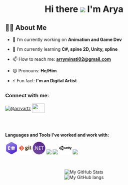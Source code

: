 <h1 align="center"> Hi there <img src="https://raw.githubusercontent.com/MartinHeinz/MartinHeinz/master/wave.gif" height="30px"> I'm Arya </h1>


   ## 🙋‍♂️ About Me
- 🔭 I’m currently working on **Animation and Game Dev**
- 🌱 I’m currently learning **C#, spine 2D, Unity, spline**

- 📫 How to reach me: **arryminati02@gmail.com**
- 😄 Pronouns: **He/Him**
- ⚡ Fun fact: **I'm an Digital Artist**


### Connect with me:
<p align="left">
<a href="https://twitter.com/arryartz" target="blank"><img align="center" src="https://raw.githubusercontent.com/rahuldkjain/github-profile-readme-generator/master/src/images/icons/Social/twitter.svg" alt="@arryartz" height="30" width="40" /></a>
<a href="https://discord.com/users/458326067741065217" target="blank"><img align="center" src="https://raw.githubusercontent.com/rahuldkjain/github-profile-readme-generator/master/src/images/icons/Social/discord.svg"  height="30" width="40" /></a> 
   </p>




<br/>
<br/>
   

  **Languages and Tools I've worked and work with:**


<span><img height="40" src="https://raw.githubusercontent.com/github/explore/80688e429a7d4ef2fca1e82350fe8e3517d3494d/topics/csharp/csharp.png">
   <img height="40" src="https://raw.githubusercontent.com/github/explore/80688e429a7d4ef2fca1e82350fe8e3517d3494d/topics/git/git.png">
   <img height="40" src="https://raw.githubusercontent.com/github/explore/80688e429a7d4ef2fca1e82350fe8e3517d3494d/topics/dotnet/dotnet.png">
   <img height="40" src="https://avatars.githubusercontent.com/u/5155369?s=200&v=4">
   <img height="40" src="https://seeklogo.com/images/V/visual-studio-code-logo-284BC24C39-seeklogo.com.png">
   <img height="40" src="https://raw.githubusercontent.com/github/explore/80688e429a7d4ef2fca1e82350fe8e3517d3494d/topics/unity/unity.png">
   <img height="40" src="https://download.blender.org/branding/community/blender_community_badge_white.svg">

<span/>
   
   <br/>
   <p align="center">
 <img src="https://github-readme-stats.vercel.app/api/?username=Arry-Minati&show_icons=true&layout=compact&theme=radical&hide_border=true" alt="My GitHub Stats">
   <br/>
   <img src="https://github-readme-stats.vercel.app/api/top-langs/?username=Arry-Minati&layout=compact&theme=radical&hide_border=true" alt="My GitHub langs">
   </p>
<!-- - 👯 I’m looking to collaborate on ...
<!-- - 🤔 I’m looking for help with ...
- 💬 Ask me about ...-->
